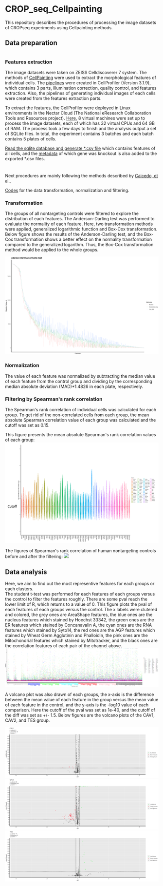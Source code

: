# CROP_seq_Cellpainting
This repository describes the procedures of processing the image datasets of CROPseq experiments using Cellpainting methods.
## Data preparation
#
### Features extraction
 The image datasets were taken on ZEISS Celldiscoverer 7 system. The methods of [CellPainting](https://www.ncbi.nlm.nih.gov/pmc/articles/PMC5223290/) were used to extract the morphological features of individual cells. The [pipelines](Pipelines/) were created in CellProfiler (Version 3.1.9), which contains 3 parts, illumination correction, quality control, and features extraction. Also, the pipelines of generating individual images of each cells were created from the features extraction parts.

To extract the features, the CellProfiler were deployed in Linux environments in the Nectar Cloud (The National eResearch Collaboration Tools and Resources project). [Here](NectarSetup/), 8 virtual machines were set up to process the image datasets, each of which has 32 virtual CPUs and 64 GB of RAM. The process took a few days to finish and the analysis output a set of SQLite files. In total, the experiment contains 3 batches and each batch contains 5 plates of cells. 

[Read the sqlite database and generate *.csv file](R/Read_sql_database_CP.R) which contains features of all cells, and the [metadata](metadata/) of which gene was knockout is also added to the exported *.csv files.  

#
Next procedures are mainly following the methods described by [Caicedo, et al.](https://www.nature.com/articles/nmeth.4397).

[Codes](R/Data_Transformation_normalization_filtering.R) for the data transformation, normalization and filtering. 
### Transformation
The groups of all nontargeting controls were filtered to explore the distribution of each features. The Anderson-Darling test was performed to evaluate the normality of each feature. Here, two transformation methods were applied, generalized logarithmic function and Box-Cox transformation. Below figure shows the results of the Anderson-Darling test, and the Box-Cox transformation shows a better effect on the normality transformation compared to the generalized logarithm. Thus, the Box-Cox transformation method would be applied to the whole groups.   

![](Figures/Normality_test.png)
### Normalization
The value of each feature was normalized by subtracting the median value of each feature from the control group and dividing by the corresponding median absolute deviation (MAD)*1.4826 in each plate, respectively.
### Filtering by Spearman's rank correlation
The Spearman's rank correlation of individual cells was calculated for each group. To get rid of the non-correlated cells from each group, the mean absolute Spearman correlation value of each group was calculated and the cutoff was set as 0.15.

This figure presents the mean absolute Spearman's rank correlation values of each group:
![](Figures/mean_absolute_Spearmans_cor.png)

The figures of Spearman's rank correlation of human nontargeting controls before and after the filtering:
![](Figures/humancontrol0001.png) 



## Data analysis
Here, we aim to find out the most representive features for each groups or each clusters. <br />
The student t-test was performed for each features of each groups versus the control to filter the features roughly. There are some pval reach the lower limit of R, which returns to a value of 0. 
This figure plots the pval of each features of each groups versus the control. The x labels were clutered and colored, the grey ones are AreaShape features, the blue ones are the nucleus features which stained by Hoechst 33342, the green ones are the ER features which stained by Concanavalin A, the cyan ones are the RNA features which stained by Syto14, the red ones are the AGP features which stained by Wheat Germ Agglutinin and Phalloidin, the pink ones are the Mitochondrial features which stained by Mitotracker, and the black ones are the correlation features of each pair of the channel above. <br />
![](Figures/t_test_pval.png)


A volcano plot was also drawn of each groups, the x-axis is the difference between the mean value of each feature in the group versus the mean value of each feature in the control, and the y-axis is the -log10 value of each comparison. Here the cutoff of the pval was set as 1e-40, and the cutoff of the diff was set as +/- 1.5. Below figures are the volcano plots of the CAV1, CAV2, and TES group. 

![](Figures/volcano_cav1.png)
![](Figures/volcano_cav2.png)
![](Figures/volcano_tes.png)






